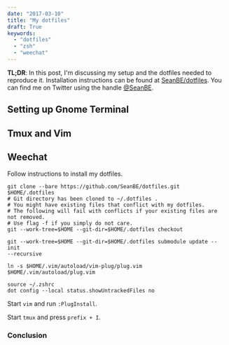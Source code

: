 ```yaml
---
date: "2017-03-10"
title: "My dotfiles"
draft: True
keywords:
  - "dotfiles"
  - "zsh"
  - "weechat"
---
```


**TL;DR**: In this post, I'm discussing my setup and the dotfiles needed to
reproduce it. Installation instructions can be found at
[SeanBE/dotfiles](https://github.com/SeanBE/dotfiles). You can find me on
Twitter using the handle [@SeanBE](https://twitter.com/seanBE).

## **Setting up Gnome Terminal**


## **Tmux and Vim**
## **Weechat**




Follow instructions to install my dotfiles. 
```
git clone --bare https://github.com/SeanBE/dotfiles.git $HOME/.dotfiles
# Git directory has been cloned to ~/.dotfiles .
# You might have existing files that conflict with my dotfiles.
# The following will fail with conflicts if your existing files are not removed.
# Use flag -f if you simply do not care.
git --work-tree=$HOME --git-dir=$HOME/.dotfiles checkout

git --work-tree=$HOME --git-dir=$HOME/.dotfiles submodule update --init
--recursive

ln -s $HOME/.vim/autoload/vim-plug/plug.vim $HOME/.vim/autoload/plug.vim

source ~/.zshrc
dot config --local status.showUntrackedFiles no
```

Start ```vim``` and run ```:PlugInstall```.

Start ```tmux``` and press ```prefix + I```. 


### Conclusion

